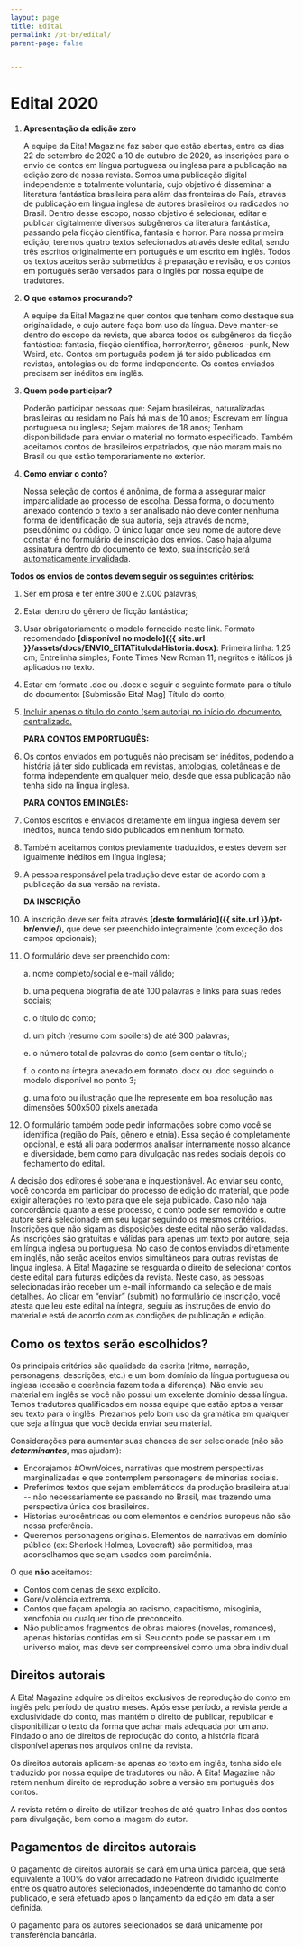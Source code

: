 ```yaml
---
layout: page
title: Edital
permalink: /pt-br/edital/
parent-page: false


---
```


# Edital 2020

1. **Apresentação da edição zero**

    A equipe da Eita! Magazine faz saber que estão abertas, entre os dias 22 de setembro de 2020 a 10 de outubro de 2020, as inscrições para o envio de contos em língua portuguesa ou inglesa para a publicação na edição zero de nossa revista.
    Somos uma publicação digital independente e totalmente voluntária, cujo objetivo é disseminar a literatura fantástica brasileira para além das fronteiras do País, através de publicação em língua inglesa de autores brasileiros ou radicados no Brasil. Dentro desse escopo, nosso objetivo é selecionar, editar e publicar digitalmente diversos subgêneros da literatura fantástica, passando pela ficção científica, fantasia e horror.
    Para nossa primeira edição, teremos quatro textos selecionados através deste edital, sendo três escritos originalmente em português e um escrito em inglês. Todos os textos aceitos serão submetidos à preparação e revisão, e os contos em português serão versados para o inglês por nossa equipe de tradutores.

2. **O que estamos procurando?**

    A equipe da Eita! Magazine quer contos que tenham como destaque sua originalidade, e cujo autore faça bom uso da língua. Deve manter-se dentro do escopo da revista, que abarca todos os subgêneros da ficção fantástica: fantasia, ficção científica, horror/terror, gêneros -punk, New Weird, etc.
    Contos em português podem já ter sido publicados em revistas, antologias ou de forma independente. Os contos enviados precisam ser inéditos em inglês. 

3. **Quem pode participar?**

    Poderão participar pessoas que:
    Sejam brasileiras, naturalizadas brasileiras ou residam no País há mais de 10 anos;
    Escrevam em língua portuguesa ou inglesa;
    Sejam maiores de 18 anos;
    Tenham disponibilidade para enviar o material no formato especificado.
    Também aceitamos contos de brasileiros expatriados, que não moram mais no Brasil ou que estão temporariamente no exterior.

4. **Como enviar o conto?**

    Nossa seleção de contos é anônima, de forma a assegurar maior imparcialidade ao processo de escolha. Dessa forma, o documento anexado contendo o texto a ser analisado não deve conter nenhuma forma de identificação de sua autoria, seja através de nome, pseudônimo ou código. O único lugar onde seu nome de autore deve constar é no formulário de inscrição dos envios. Caso haja alguma assinatura dentro do documento de texto, <u> sua inscrição será automaticamente invalidada</u>.

**Todos os envios de contos devem seguir os seguintes critérios:**

1. Ser em prosa e ter entre 300 e 2.000 palavras;

2. Estar dentro do gênero de ficção fantástica;

3. Usar obrigatoriamente o modelo fornecido neste link. Formato recomendado **[disponível no modelo]({{ site.url }}/assets/docs/ENVIO_EITATitulodaHistoria.docx)**: Primeira linha: 1,25 cm;
Entrelinha simples; Fonte Times New Roman 11; negritos e itálicos já aplicados no texto.

4. Estar em formato .doc ou .docx e seguir o seguinte formato para o título do documento: [Submissão Eita! Mag] Título do conto;

5. <u>Incluir apenas o título do conto (sem autoria) no início do documento, centralizado.</u>

    **PARA CONTOS EM PORTUGUÊS:**

6. Os contos enviados em português não precisam ser inéditos, podendo a história já ter sido publicada em revistas, antologias, coletâneas e de forma independente em qualquer meio, desde que essa publicação não tenha sido na língua inglesa.

    **PARA CONTOS EM INGLÊS:**

7. Contos escritos e enviados diretamente em língua inglesa devem ser inéditos, nunca tendo sido publicados em nenhum formato.
8. Também aceitamos contos previamente traduzidos, e estes devem ser igualmente inéditos em língua inglesa;
9. A pessoa responsável pela tradução deve estar de acordo com a publicação da sua versão na revista.

    **DA INSCRIÇÃO**
10. A inscrição deve ser feita através **[deste formulário]({{ site.url }}/pt-br/envie/)**, que deve ser preenchido integralmente (com exceção dos campos opcionais);

11. O formulário deve ser preenchido com:

    a. nome completo/social e e-mail válido;

    b. uma pequena biografia de até 100 palavras e links para suas redes sociais;

    c. o título do conto;

    d. um pitch (resumo com spoilers) de até 300 palavras;

    e. o número total de palavras do conto (sem contar o título);

    f. o conto na íntegra anexado em formato .docx ou .doc seguindo o modelo disponível no ponto 3;

    g. uma foto ou ilustração que lhe represente em boa resolução nas dimensões 500x500  pixels anexada

12. O formulário também pode pedir informações sobre como você se identifica (região do País, gênero e etnia). Essa seção é completamente opcional, e está ali para podermos analisar internamente nosso alcance e diversidade, bem como para divulgação nas redes sociais depois do fechamento do edital.

A decisão dos editores é soberana e inquestionável. Ao enviar seu conto, você concorda em participar do processo de edição do material, que pode exigir alterações no texto para que ele seja publicado. Caso não haja concordância quanto a esse processo, o conto pode ser removido e outre autore será selecionade em seu lugar seguindo os mesmos critérios.
Inscrições que não sigam as disposições deste edital não serão validadas. As inscrições são gratuitas e válidas para apenas um texto por autore, seja em língua inglesa ou portuguesa. No caso de contos enviados diretamente em inglês, não serão aceitos envios simultâneos para outras revistas de língua inglesa.
A Eita! Magazine se resguarda o direito de selecionar contos deste edital para futuras edições da revista. Neste caso, as pessoas selecionadas irão receber um e-mail informando da seleção e de mais detalhes.
Ao clicar em “enviar” (submit) no formulário de inscrição, você atesta que leu este edital na íntegra, seguiu as instruções de envio do material e está de acordo com as condições de publicação e edição.


## Como os textos serão escolhidos?

Os principais critérios são qualidade da escrita (ritmo, narração, personagens, descrições, etc.) e um bom domínio da língua portuguesa ou inglesa (coesão e coerência fazem toda a diferença). Não envie seu material em inglês se você não possui um excelente domínio dessa língua. Temos tradutores qualificados em nossa equipe que estão aptos a versar seu texto para o inglês. Prezamos pelo bom uso da gramática em qualquer que seja a língua que você decida enviar seu material.

Considerações para aumentar suas chances de ser selecionade (não são ***determinantes***, mas ajudam): 

* Encorajamos #OwnVoices, narrativas que mostrem perspectivas marginalizadas e que contemplem personagens de minorias sociais.
* Preferimos textos que sejam emblemáticos da produção brasileira atual -- não necessariamente se passando no Brasil, mas trazendo uma perspectiva única dos brasileiros.
* Histórias eurocêntricas ou com elementos e cenários europeus não são nossa preferência.
* Queremos personagens originais. Elementos de narrativas em domínio público (ex: Sherlock Holmes, Lovecraft) são permitidos, mas aconselhamos que sejam usados com parcimônia.

O que **não** aceitamos:

* Contos com cenas de sexo explícito.
* Gore/violência extrema.
* Contos que façam apologia ao racismo, capacitismo, misoginia, xenofobia ou qualquer tipo de preconceito.
* Não publicamos fragmentos de obras maiores (novelas, romances), apenas histórias contidas em si. Seu conto pode se passar em um universo maior, mas deve ser compreensível como uma obra individual.


## Direitos autorais

A Eita! Magazine adquire os direitos exclusivos de reprodução do conto em inglês pelo período de quatro meses. Após esse período, a revista perde a exclusividade do conto, mas mantém o direito de publicar, republicar e disponibilizar o texto da forma que achar mais adequada por um ano. Findado o ano de direitos de reprodução do conto, a história ficará disponível apenas nos arquivos online da revista.

Os direitos autorais aplicam-se apenas ao texto em inglês, tenha sido ele traduzido por nossa equipe de tradutores ou não. A Eita! Magazine não retém nenhum direito de reprodução sobre a versão em português dos contos.

A revista retém o direito de utilizar trechos de até quatro linhas dos contos para divulgação, bem como a imagem do autor.

## Pagamentos de direitos autorais

O pagamento de direitos autorais se dará em uma única parcela, que será equivalente a 100% do valor arrecadado no Patreon dividido igualmente entre os quatro autores selecionados, independente do tamanho do conto publicado, e será efetuado após o lançamento da edição em data a ser definida.

O pagamento para os autores selecionados se dará unicamente por transferência bancária.
